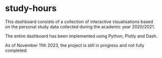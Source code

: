 # study-hours
This dashboard consists of a collection of interactive visualisations based on the personal study data collected during the academic year 2020/2021.

The entire dashboard has been implemented using Python, Plotly and Dash.

As of November 11th 2023, the project is still in progress and not fully completed.
